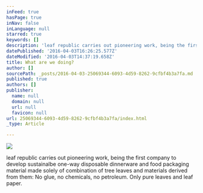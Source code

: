 ```yaml
---
inFeed: true
hasPage: true
inNav: false
inLanguage: null
starred: true
keywords: []
description: 'leaf republic carries out pioneering work, being the first company to develop sustainalbe one-way disposable dinnerware and food packaging material made solely of combination of tree leaves and materials derived from them: No glue, no chemicals, no petroleum. Only pure leaves and leaf paper.'
datePublished: '2016-04-03T16:26:25.577Z'
dateModified: '2016-04-03T14:37:19.658Z'
title: What are we doing?
author: []
sourcePath: _posts/2016-04-03-25069344-6093-4d59-8262-9cfbf4b3a7fa.md
published: true
authors: []
publisher:
  name: null
  domain: null
  url: null
  favicon: null
url: 25069344-6093-4d59-8262-9cfbf4b3a7fa/index.html
_type: Article

---
```

![](https://the-grid-user-content.s3-us-west-2.amazonaws.com/04f10950-d6d9-4791-a383-725ae306f044.png)

leaf republic carries out pioneering work, being the first company to develop sustainalbe one-way disposable dinnerware and food packaging material made solely of combination of tree leaves and materials derived from them: No glue, no chemicals, no petroleum. Only pure leaves and leaf paper.